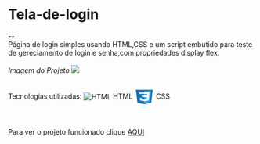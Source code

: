 # Tela-de-login
--
<br>
Página de login simples usando HTML,CSS e um script embutido para teste de gereciamento de login e senha,com propriedades display flex.
<br><br>
*Imagem do Projeto*
![](./)
<br><br>

Tecnologias utilizadas: 
<img align="center" alt="HTML" height="30" width="40" src="https://cdn.jsdelivr.net/gh/devicons/devicon/icons/html5/html5-original.svg"> HTML
<img align="center" alt="CSS" height="30" width="40" src="https://raw.githubusercontent.com/devicons/devicon/master/icons/css3/css3-original.svg"> CSS

<br><br>
Para ver o projeto funcionado clique [AQUI](https://wilgnerfrasao.github.io/Tela-de-login/)
